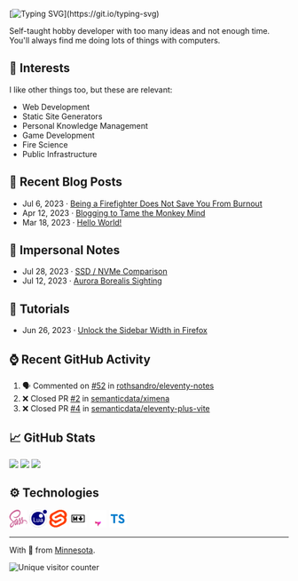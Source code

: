 <!-- <p align="center">
<img src="assets/gh-banner-b.png" />
<img src="assets/gh-banner-a.png" />
</p> -->

[![Typing SVG](https://readme-typing-svg.demolab.com?font=Fira+Code&pause=1000&center=true&random=false&width=435&lines=Hey+there!+I'm+Miguel+Pimentel.)](https://git.io/typing-svg)

<!-- # 🙋‍♂️ Hi there, I'm Miguel -->

Self-taught hobby developer with too many ideas and not enough time. You'll always find me doing lots of things with computers.

## 🧡 Interests

I like other things too, but these are relevant:

- Web Development
- Static Site Generators
- Personal Knowledge Management
- Game Development
- Fire Science
- Public Infrastructure

## 📝 Recent Blog Posts

<!-- BLOG-POST-LIST:START -->
- Jul 6, 2023 · [Being a Firefighter Does Not Save You From Burnout](https://miguelpimentel.do/on-burning-out/)
- Apr 12, 2023 · [Blogging to Tame the Monkey Mind](https://miguelpimentel.do/monkey-mind/)
- Mar 18, 2023 · [Hello World!](https://miguelpimentel.do/hello-world/)<!-- BLOG-POST-LIST:END -->

## 📓 Impersonal Notes

<!-- NOTES:START -->
- Jul 28, 2023 · [SSD / NVMe Comparison](https://miguelpimentel.do/ssd-nvme-comparison/)
- Jul 12, 2023 · [Aurora Borealis Sighting](https://miguelpimentel.do/aurora-borealis/)<!-- NOTES:END -->

## 📖 Tutorials

<!-- TUTORIALS:START -->
- Jun 26, 2023 · [Unlock the Sidebar Width in Firefox](https://miguelpimentel.do/unlock-firefox-sidebar-width/)<!-- TUTORIALS:END -->

## ⌚ Recent GitHub Activity

<!--START_SECTION:activity-->
1. 🗣 Commented on [#52](https://github.com/rothsandro/eleventy-notes/issues/52#issuecomment-2093394729) in [rothsandro/eleventy-notes](https://github.com/rothsandro/eleventy-notes)
2. ❌ Closed PR [#2](https://github.com/semanticdata/ximena/pull/2) in [semanticdata/ximena](https://github.com/semanticdata/ximena)
3. ❌ Closed PR [#4](https://github.com/semanticdata/eleventy-plus-vite/pull/4) in [semanticdata/eleventy-plus-vite](https://github.com/semanticdata/eleventy-plus-vite)
<!--END_SECTION:activity-->

## 📈 GitHub Stats

<img height=auto src="https://streak-stats.demolab.com?user=semanticdata&theme=material-palenight&mode=weekly&hide_longest_streak=false&border_radius=6" />
<img height=auto src="https://github-readme-stats.vercel.app/api?username=semanticdata&show_icons=true&theme=material-palenight&hide_rank=true&border_radius=6" />
<img height=auto src="https://github-readme-stats.vercel.app/api/top-langs/?username=semanticdata&hide=markdown&layout=compact&theme=material-palenight" />

## ⚙ Technologies

![sass icon](assets/icons/logos--sass.png) ![lua icon](assets/icons/logos--lua.png) ![svelte icon](assets/icons/logos--svelte-icon.png) ![markdown icon](assets/icons/openmoji--markdown.png) ![astro icon](assets/icons/vscode-icons--file-type-astro.png) ![typescript icon](assets/icons/vscode-icons--file-type-typescript.png)

<!-- ![eleventy icon](assets/icons/logos--eleventy.png) -->

<hr />
<p>With 💜 from <a href="https://www.instagram.com/reel/BVRFeF8h2m3/" target="_blank">Minne</a><a href="https://www.instagram.com/reel/Bhl7n_oH1av/" target="_blank">sota</a>.</p>
<img src="https://img.shields.io/endpoint?url=https%3A%2F%2Fhits.dwyl.com%2Fsemanticdata%2Fsemanticdata.json&label=Visitors&color=palepink" alt="Unique visitor counter" />
